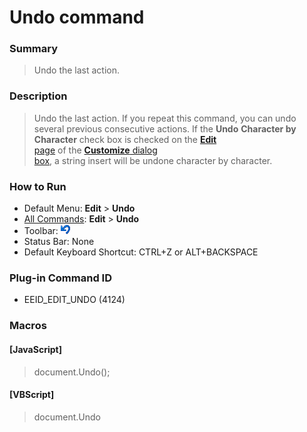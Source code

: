 # Undo command

### Summary

> Undo the last action.

### Description

> Undo the last action. If you repeat this command, you can undo several
> previous consecutive
> actions. If the
> **Undo**
> **Character by Character** check box is
> checked on the [**Edit** \
> page](../../dlg/customize/edit/index) of the [**Customize** dialog \
> box](../../dlg/customize/index), a string insert will be undone character by character.

### How to Run

- Default Menu: **Edit** \> **Undo**
- [All Commands](../tools/all_commands): **Edit** \> **Undo**
- Toolbar: ![](../../images/editundo.gif)
- Status Bar: None
- Default Keyboard Shortcut: CTRL+Z or ALT+BACKSPACE

### Plug-in Command ID

- EEID\_EDIT\_UNDO (4124)

### Macros

#### \[JavaScript\]

> document.Undo();

#### \[VBScript\]

> document.Undo